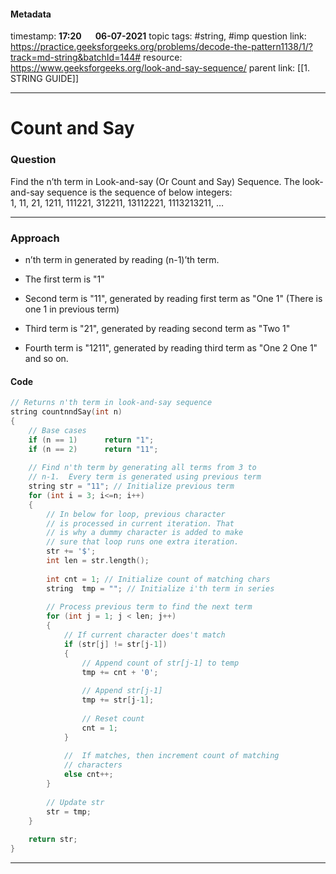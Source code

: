 #### Metadata

timestamp: **17:20**  &emsp;  **06-07-2021**
topic tags: #string, #imp
question link: https://practice.geeksforgeeks.org/problems/decode-the-pattern1138/1/?track=md-string&batchId=144#
resource: https://www.geeksforgeeks.org/look-and-say-sequence/
parent link: [[1. STRING GUIDE]]

---

# Count and Say

### Question
Find the n’th term in Look-and-say (Or Count and Say) Sequence. The look-and-say sequence is the sequence of below integers:   
1, 11, 21, 1211, 111221, 312211, 13112221, 1113213211, …


---


### Approach

- n’th term in generated by reading (n-1)’th term.

- The first term is "1"

- Second term is "11", generated by reading first term as "One 1" 
(There is one 1 in previous term)

- Third term is "21", generated by reading second term as "Two 1"

- Fourth term is "1211", generated by reading third term as "One 2 One 1" and so on.


#### Code

``` cpp
// Returns n'th term in look-and-say sequence
string countnndSay(int n)
{
    // Base cases
    if (n == 1)      return "1";
    if (n == 2)      return "11";
 
    // Find n'th term by generating all terms from 3 to
    // n-1.  Every term is generated using previous term
    string str = "11"; // Initialize previous term
    for (int i = 3; i<=n; i++)
    {
        // In below for loop, previous character
        // is processed in current iteration. That
        // is why a dummy character is added to make
        // sure that loop runs one extra iteration.
        str += '$';
        int len = str.length();
 
        int cnt = 1; // Initialize count of matching chars
        string  tmp = ""; // Initialize i'th term in series
 
        // Process previous term to find the next term
        for (int j = 1; j < len; j++)
        {
            // If current character does't match
            if (str[j] != str[j-1])
            {
                // Append count of str[j-1] to temp
                tmp += cnt + '0';
 
                // Append str[j-1]
                tmp += str[j-1];
 
                // Reset count
                cnt = 1;
            }
 
            //  If matches, then increment count of matching
            // characters
            else cnt++;
        }
 
        // Update str
        str = tmp;
    }
 
    return str;
}

```

---


